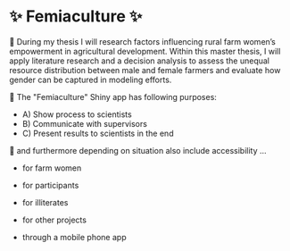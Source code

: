 # ✨ Femiaculture ✨
🌱 During my thesis I will research factors influencing rural farm women’s empowerment in agricultural development.
Within this master thesis, I will apply literature research and a decision analysis to assess the unequal resource distribution between male and female farmers and evaluate how gender can be captured in modeling efforts. 

💬 The "Femiaculture" Shiny app has following purposes:

- A) Show process to scientists
- B) Communicate with supervisors
- C) Present results to scientists in the end

💬 and furthermore depending on situation also include accessibility …

- for farm women 
- for participants
- for illiterates
- for other projects

- through a mobile phone app
